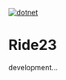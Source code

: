 [![dotnet](https://github.com/mahmudkoli/Ride23/actions/workflows/dotnet.yml/badge.svg?branch=main)](https://github.com/mahmudkoli/Ride23/actions/workflows/dotnet.yml)

# Ride23 

development...